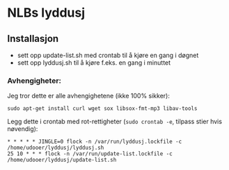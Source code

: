 # NLBs lyddusj

Installasjon
------------

- sett opp update-list.sh med crontab til å kjøre en gang i døgnet
- sett opp lyddusj.sh til å kjøre f.eks. en gang i minuttet

### Avhengigheter:

Jeg tror dette er alle avhengighetene (ikke 100% sikker):

```
sudo apt-get install curl wget sox libsox-fmt-mp3 libav-tools
```

Legg dette i crontab med rot-rettigheter (`sudo crontab -e`, tilpass stier hvis nøvendig):

```
* * * * * JINGLE=0 flock -n /var/run/lyddusj.lockfile -c /home/udooer/lyddusj/lyddusj.sh
25 10 * * * flock -n /var/run/update-list.lockfile -c /home/udooer/lyddusj/update-list.sh
```

